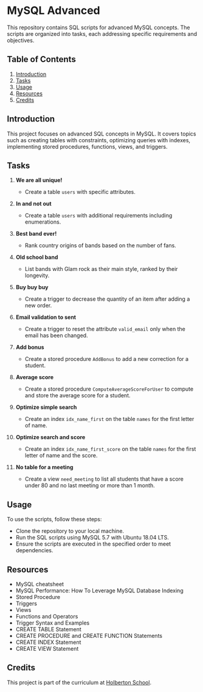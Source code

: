 # MySQL Advanced

This repository contains SQL scripts for advanced MySQL concepts. The scripts are organized into tasks, each addressing specific requirements and objectives.

## Table of Contents

1. [Introduction](#introduction)
2. [Tasks](#tasks)
3. [Usage](#usage)
4. [Resources](#resources)
5. [Credits](#credits)

## Introduction

This project focuses on advanced SQL concepts in MySQL. It covers topics such as creating tables with constraints, optimizing queries with indexes, implementing stored procedures, functions, views, and triggers.

## Tasks

1. **We are all unique!**
   - Create a table `users` with specific attributes.
   
2. **In and not out**
   - Create a table `users` with additional requirements including enumerations.
   
3. **Best band ever!**
   - Rank country origins of bands based on the number of fans.
   
4. **Old school band**
   - List bands with Glam rock as their main style, ranked by their longevity.
   
5. **Buy buy buy**
   - Create a trigger to decrease the quantity of an item after adding a new order.
   
6. **Email validation to sent**
   - Create a trigger to reset the attribute `valid_email` only when the email has been changed.
   
7. **Add bonus**
   - Create a stored procedure `AddBonus` to add a new correction for a student.
   
8. **Average score**
   - Create a stored procedure `ComputeAverageScoreForUser` to compute and store the average score for a student.
   
9. **Optimize simple search**
   - Create an index `idx_name_first` on the table `names` for the first letter of name.
   
10. **Optimize search and score**
    - Create an index `idx_name_first_score` on the table `names` for the first letter of name and the score.
    
11. **No table for a meeting**
    - Create a view `need_meeting` to list all students that have a score under 80 and no last meeting or more than 1 month.

## Usage

To use the scripts, follow these steps:
- Clone the repository to your local machine.
- Run the SQL scripts using MySQL 5.7 with Ubuntu 18.04 LTS.
- Ensure the scripts are executed in the specified order to meet dependencies.

## Resources

- MySQL cheatsheet
- MySQL Performance: How To Leverage MySQL Database Indexing
- Stored Procedure
- Triggers
- Views
- Functions and Operators
- Trigger Syntax and Examples
- CREATE TABLE Statement
- CREATE PROCEDURE and CREATE FUNCTION Statements
- CREATE INDEX Statement
- CREATE VIEW Statement

## Credits

This project is part of the curriculum at [Holberton School](https://www.holbertonschool.com/).

